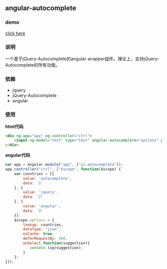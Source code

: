 ## angular-autocomplete
### demo
[click here](http://www.w3cin.com/demo/angular-components/angular-autocomplete/)

### 说明

一个基于jQuery-Autocomplete的angular wrapper组件。理论上，支持jQuery-Autocomplete的所有功能。


### 依赖
- jquery
- jQuery-Autocomplete
- angular


### 使用


**html代码**
```html
<div ng-app="app" ng-controller="ctrl">
    <input ng-model="text" type="text" angular-autocomplete="options" placeholder="请输入关键字" />
</div>
```
**angular代码**
```javascript
var app = angular.module("app", ["ui.autocomplete"]);
app.controller("ctrl", ["$scope", function($scope) {
    var countries = [{
        value: 'autocomplete',
        data: '1'
    }, {
        value: 'jquery',
        data: '2'
    }, {
        value: 'angular',
        data: '3'
    }];
    $scope.options = {
        lookup: countries,
        dataType: "json",
        noCache: true,
        deferRequestBy: 300,
        onSelect:function(suggestion){
           console.log(suggestion);
        }
    };
}]);
```